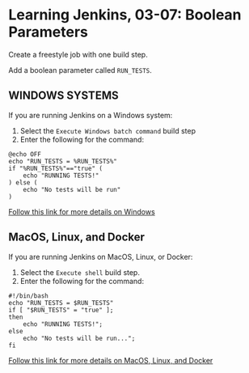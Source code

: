 # Learning Jenkins, 03-07: Boolean Parameters
Create a freestyle job with one build step.

Add a boolean parameter called `RUN_TESTS`.

## WINDOWS SYSTEMS
If you are running Jenkins on a Windows system:

1. Select the `Execute Windows batch command` build step
2. Enter the following for the command:
```
@echo OFF
echo "RUN_TESTS = %RUN_TESTS%"
if "%RUN_TESTS%"=="true" (
    echo "RUNNING TESTS!"
) else (
    echo "No tests will be run"
)
```

[Follow this link for more details on Windows](WINDOWS.md)

## MacOS, Linux, and Docker
If you are running Jenkins on MacOS, Linux, or Docker:

1. Select the `Execute shell` build step.
2. Enter the following for the command:
```
#!/bin/bash
echo "RUN_TESTS = $RUN_TESTS"
if [ "$RUN_TESTS" = "true" ];
then
    echo "RUNNING TESTS!";
else
    echo "No tests will be run...";
fi
```

[Follow this link for more details on MacOS, Linux, and Docker](MAC_LINUX_DOCKER.md)

